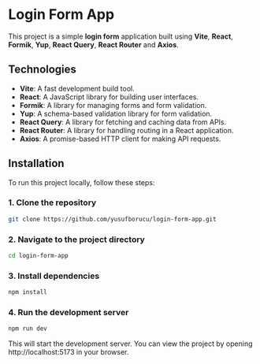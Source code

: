 # Login Form App

This project is a simple **login form** application built using **Vite**, **React**, **Formik**, **Yup**, **React Query**, **React Router** and **Axios**.

## Technologies

- **Vite**: A fast development build tool.
- **React**: A JavaScript library for building user interfaces.
- **Formik**: A library for managing forms and form validation.
- **Yup**: A schema-based validation library for form validation.
- **React Query**: A library for fetching and caching data from APIs.
- **React Router**: A library for handling routing in a React application.
- **Axios**: A promise-based HTTP client for making API requests.

## Installation

To run this project locally, follow these steps:

### 1. Clone the repository

```bash
git clone https://github.com/yusufborucu/login-form-app.git
```

### 2. Navigate to the project directory

```bash
cd login-form-app
```

### 3. Install dependencies

```bash
npm install
```

### 4. Run the development server

```bash
npm run dev
```

This will start the development server. You can view the project by opening http://localhost:5173 in your browser.